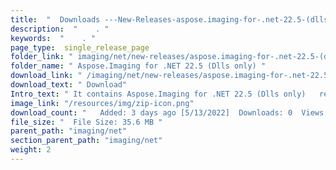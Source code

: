 ```yaml
---
title:  "  Downloads ---New-Releases-aspose.imaging-for-.net-22.5-(dlls-only)  . " 
description:  "    . " 
keywords:  "    . " 
page_type:  single_release_page
folder_link: " imaging/net/new-releases/aspose.imaging-for-.net-22.5-(dlls-only)	/"
folder_name: " Aspose.Imaging for .NET 22.5 (Dlls only)	"
download_link: " /imaging/net/new-releases/aspose.imaging-for-.net-22.5-(dlls-only)	/a7236d8942ee48119e3020a663b27d9e"
download_text: " Download"
Intro_text: " It contains Aspose.Imaging for .NET 22.5 (Dlls only)	 release."
image_link: "/resources/img/zip-icon.png"
download_count: "   Added: 3 days ago [5/13/2022]  Downloads: 0  Views: 0"
file_size: "  File Size: 35.6 MB "
parent_path: "imaging/net"
section_parent_path: "imaging/net"
weight: 2 
---
```




